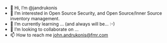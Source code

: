 - 👋 Hi, I’m @jandrukonis
- 👀 I’m interested in Open Source Security, and Open Source/Inner Source inventory management.
- 🌱 I’m currently learning ... (and always will be... :-)
- 💞️ I’m looking to collaborate on ...
- 📫 How to reach me john.andrukonis@fmr.com

<!---
jandrukonis/jandrukonis is a ✨ special ✨ repository because its `README.md` (this file) appears on your GitHub profile.
You can click the Preview link to take a look at your changes.
--->
